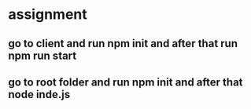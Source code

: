 ﻿# assignment
 ## go to client and run npm init and after that run npm run start
 ## go to root folder and run npm init and after that node inde.js
 
